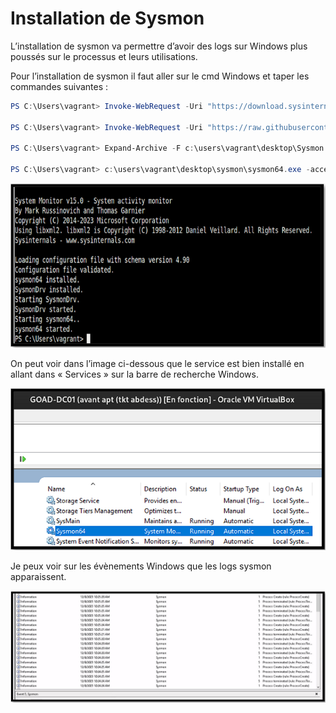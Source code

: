 # Installation de Sysmon

L’installation de sysmon va permettre d’avoir des logs sur Windows plus poussés sur le processus et leurs utilisations.

Pour l’installation de sysmon il faut aller sur le cmd Windows et taper les commandes suivantes :

```powershell
PS C:\Users\vagrant> Invoke-WebRequest -Uri "https://download.sysinternals.com/files/Sysmon.zip" -OutFile "c:\users\vagrant\Desktop\Sysmon.zip"

PS C:\Users\vagrant> Invoke-WebRequest -Uri "https://raw.githubusercontent.com/Neo23x0/sysmon-config/master/sysmonconfig-export-block.xml" -OutFile "c:\users\vagrant\Desktop\sysmonconfig-export-block.xml"

PS C:\Users\vagrant> Expand-Archive -F c:\users\vagrant\desktop\Sysmon.zip -DestinationPath c:\users\vagrant\desktop\sysmon

PS C:\Users\vagrant> c:\users\vagrant\desktop\sysmon\sysmon64.exe -accepteula -i c:\users\vagrant\desktop\sysmonconfig-export-block.xml
```

![Sysmon_install](images/screen_sysmon/C1.PNG)

On peut voir dans l’image ci-dessous que le service est bien installé en allant dans « Services » sur la barre de recherche Windows.

![Sysmon_run](images/screen_sysmon/C2.PNG)

Je peux voir sur les évènements Windows que les logs sysmon apparaissent.

![Sysmon_event](images/screen_sysmon/C3.PNG)
